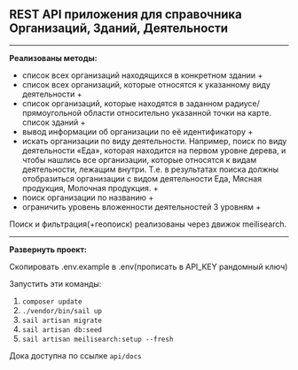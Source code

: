 ## REST API приложения для справочника Организаций, Зданий, Деятельности

------

**Реализованы методы:**
 - список всех организаций находящихся в конкретном здании +
 - список всех организаций, которые относятся к указанному виду деятельности +
 - список организаций, которые находятся в заданном радиусе/прямоугольной области относительно указанной точки на карте. список зданий +
 - вывод информации об организации по её идентификатору +
 - искать организации по виду деятельности. Например, поиск по виду деятельности «Еда», которая находится на первом уровне дерева, и чтобы нашлись все организации, которые относятся к видам деятельности, лежащим внутри. Т.е. в результатах поиска должны отобразиться организации с видом деятельности Еда, Мясная продукция, Молочная продукция. +
 - поиск организации по названию + 
 - ограничить уровень вложенности деятельностей 3 уровням + 

Поиск и фильтрация(+геопоиск) реализованы через движок meilisearch.

------

**Развернуть проект:**

Скопировать .env.example в .env(прописать в API_KEY рандомный ключ)

Запустить эти команды:
1. `composer update`
2. `./vendor/bin/sail up`
3. `sail artisan migrate`
4. `sail artisan db:seed`
4. `sail artisan meilisearch:setup --fresh`

Дока доступна по ссылке `api/docs`
